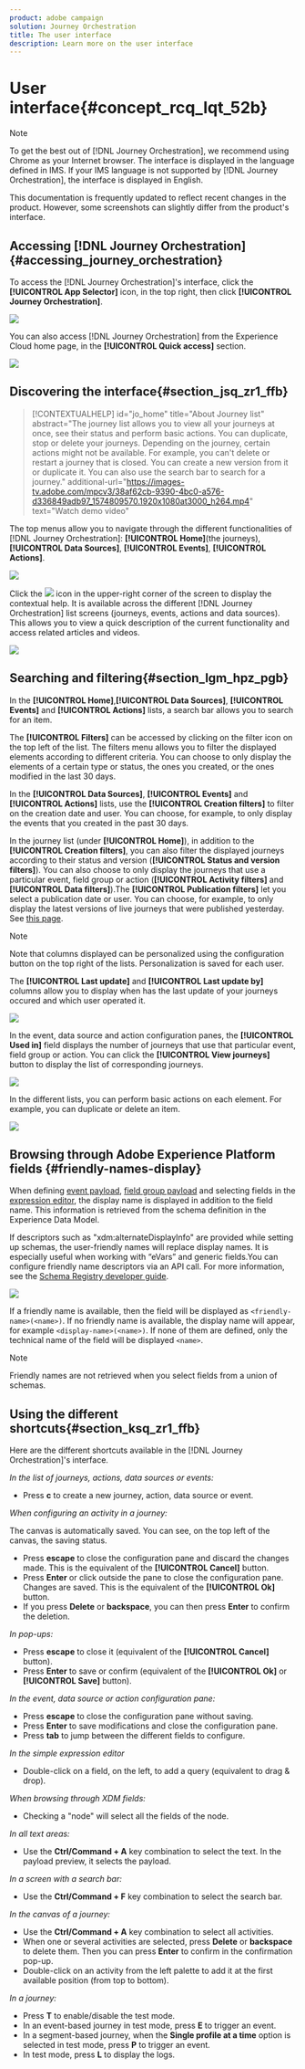```yaml
---
product: adobe campaign
solution: Journey Orchestration
title: The user interface
description: Learn more on the user interface
---
```


# User interface{#concept_rcq_lqt_52b}

>[!NOTE]
>
>To get the best out of [!DNL Journey Orchestration], we recommend using Chrome as your Internet browser. The interface is displayed in the language defined in IMS. If your IMS language is not supported by [!DNL Journey Orchestration], the interface is displayed in English. 
>
>This documentation is frequently updated to reflect recent changes in the product. However, some screenshots can slightly differ from the product's interface.

## Accessing [!DNL Journey Orchestration]{#accessing_journey_orchestration}

To access the [!DNL Journey Orchestration]'s interface, click the **[!UICONTROL App Selector]** icon, in the top right, then click **[!UICONTROL Journey Orchestration]**.

![](../assets/journey1.png)  

You can also access [!DNL Journey Orchestration] from the Experience Cloud home page, in the **[!UICONTROL Quick access]** section.

![](../assets/journey1bis.png)  

## Discovering the interface{#section_jsq_zr1_ffb}

>[!CONTEXTUALHELP]
>id="jo_home"
>title="About Journey list"
>abstract="The journey list allows you to view all your journeys at once, see their status and perform basic actions. You can duplicate, stop or delete your journeys. Depending on the journey, certain actions might not be available. For example, you can't delete or restart a journey that is closed. You can create a new version from it or duplicate it. You can also use the search bar to search for a journey."
>additional-url="https://images-tv.adobe.com/mpcv3/38af62cb-9390-4bc0-a576-d336849adb97_1574809570.1920x1080at3000_h264.mp4" text="Watch demo video"

The top menus allow you to navigate through the different functionalities of [!DNL Journey Orchestration]: **[!UICONTROL Home]**(the journeys),**[!UICONTROL Data Sources]**, **[!UICONTROL Events]**, **[!UICONTROL Actions]**.

![](../assets/journey2.png)  

Click the ![](../assets/icon-context.png) icon in the upper-right corner of the screen to display the contextual help. It is available across the different [!DNL Journey Orchestration] list screens (journeys, events, actions and data sources). This allows you to view a quick description of the current functionality and access related articles and videos. 

![](../assets/journey2bis.png)  

## Searching and filtering{#section_lgm_hpz_pgb}

In the **[!UICONTROL Home]**,**[!UICONTROL Data Sources]**, **[!UICONTROL Events]** and **[!UICONTROL Actions]** lists, a search bar allows you to search for an item.

The **[!UICONTROL Filters]** can be accessed by clicking on the filter icon on the top left of the list. The filters menu allows you to filter the displayed elements according to different criteria. You can choose to only display the elements of a certain type or status, the ones you created, or the ones modified in the last 30 days.

In the **[!UICONTROL Data Sources]**, **[!UICONTROL Events]** and **[!UICONTROL Actions]** lists, use the **[!UICONTROL Creation filters]** to filter on the creation date and user. You can choose, for example, to only display the events that you created in the past 30 days.

In the journey list (under **[!UICONTROL Home]**), in addition to the **[!UICONTROL Creation filters]**, you can also filter the displayed journeys according to their status and version (**[!UICONTROL Status and version filters]**). You can also choose to only display the journeys that use a particular event, field group or action (**[!UICONTROL Activity filters]** and **[!UICONTROL Data filters]**).The **[!UICONTROL Publication filters]** let you select a publication date or user. You can choose, for example, to only display the latest versions of live journeys that were published yesterday. See [this page](../building-journeys/using-the-journey-designer.md).

>[!NOTE]
>
>Note that columns displayed can be personalized using the configuration button on the top right of the lists. Personalization is saved for each user.

The **[!UICONTROL Last update]** and **[!UICONTROL Last update by]** columns allow you to display when has the last update of your journeys occured and which user operated it.

![](../assets/journey74.png)

In the event, data source and action configuration panes, the **[!UICONTROL Used in]** field displays the number of journeys that use that particular event, field group or action. You can click the **[!UICONTROL View journeys]** button to display the list of corresponding journeys.

![](../assets/journey3bis.png)

In the different lists, you can perform basic actions on each element. For example, you can duplicate or delete an item.

![](../assets/journey4.png)

## Browsing through Adobe Experience Platform fields {#friendly-names-display}

When defining [event payload](../event/defining-the-payload-fields.md), [field group payload](../datasource/field-groups.md) and selecting fields in the [expression editor](../expression/expressionadvanced.md), the display name is displayed in addition to the field name. This information is retrieved from the schema definition in the Experience Data Model.

If descriptors such as "xdm:alternateDisplayInfo" are provided while setting up schemas, the user-friendly names will replace display names. It is especially useful when working with “eVars” and generic fields.You can configure friendly name descriptors via an API call. For more information, see the [Schema Registry developer guide](https://docs.adobe.com/content/help/en/experience-platform/xdm/api/getting-started.html).

![](../assets/xdm-from-descriptors.png) 

If a friendly name is available, then the field will be displayed as `<friendly-name>(<name>)`. If no friendly name is available, the display name will appear, for example `<display-name>(<name>)`. If none of them are defined, only the technical name of the field will be displayed `<name>`.

>[!NOTE]
>
>Friendly names are not retrieved when you select fields from a union of schemas.

## Using the different shortcuts{#section_ksq_zr1_ffb}

Here are the different shortcuts available in the [!DNL Journey Orchestration]'s interface.

_In the list of journeys, actions, data sources or events:_

* Press **c** to create a new journey, action, data source or event.

_When configuring an activity in a journey:_

The canvas is automatically saved. You can see, on the top left of the canvas, the saving status.

* Press **escape** to close the configuration pane and discard the changes made. This is the equivalent of the **[!UICONTROL Cancel]** button.
* Press **Enter** or click outside the pane to close the configuration pane. Changes are saved. This is the equivalent of the **[!UICONTROL Ok]** button.
* If you press **Delete** or **backspace**, you can then press **Enter** to confirm the deletion.

_In pop-ups:_

* Press **escape** to close it (equivalent of the **[!UICONTROL Cancel]** button).
* Press **Enter** to save or confirm (equivalent of the **[!UICONTROL Ok]** or **[!UICONTROL Save]** button).

_In the event, data source or action configuration pane:_

* Press **escape** to close the configuration pane without saving.
* Press **Enter** to save modifications and close the configuration pane.
* Press **tab** to jump between the different fields to configure.

_In the simple expression editor_

* Double-click on a field, on the left, to add a query (equivalent to drag & drop).

_When browsing through XDM fields:_

* Checking a "node" will select all the fields of the node.

_In all text areas:_

* Use the **Ctrl/Command + A** key combination to select the text. In the payload preview, it selects the payload.

_In a screen with a search bar:_

* Use the **Ctrl/Command + F** key combination to select the search bar.

_In the canvas of a journey:_

* Use the **Ctrl/Command + A** key combination to select all activities.
* When one or several activities are selected, press **Delete** or **backspace** to delete them. Then you can press **Enter** to confirm in the confirmation pop-up.
* Double-click on an activity from the left palette to add it at the first available position (from top to bottom).

_In a journey:_

* Press **T** to enable/disable the test mode.
* In an event-based journey in test mode, press **E** to trigger an event.
* In a segment-based journey, when the **Single profile at a time** option is selected in test mode, press **P** to trigger an event.
* In test mode, press **L** to display the logs.

